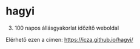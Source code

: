 # hagyi
3. 100 napos állásgyakorlat időzítő weboldal

Elérhető ezen a címen: https://icza.github.io/hagyi/
